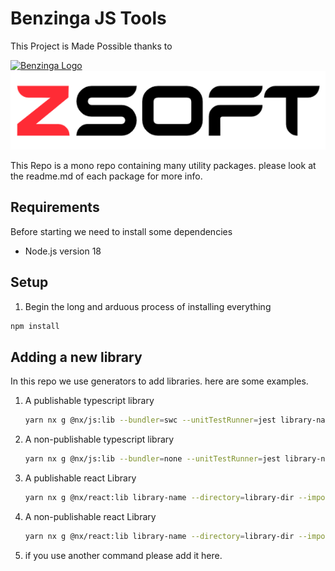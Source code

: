 # Benzinga JS Tools

This Project is Made Possible thanks to

[![Benzinga Logo](https://import.cdn.thinkific.com/222214/D3r5EJy9SZaNsaY7dQsj_Benzinga-logo-navy.svg)](www.benzinga.com)
[![ZSoft Logo](./images/ZSoft.png)](https://github.com/znackasha)

This Repo is a mono repo containing many utility packages. please look at the readme.md of each package for more info.

## Requirements

Before starting we need to install some dependencies

- Node.js version 18

## Setup

1. Begin the long and arduous process of installing everything

 ```sh
 npm install
 ```

## Adding a new library

In this repo we use generators to add libraries. here are some examples.

1. A publishable typescript library

    ```sh
    yarn nx g @nx/js:lib --bundler=swc --unitTestRunner=jest library-name --directory=library-dir --importPath=@benzinga/lib-import-path --publishable
    ```

2. A non-publishable typescript library

    ```sh
    yarn nx g @nx/js:lib --bundler=none --unitTestRunner=jest library-name --directory=library-dir --importPath=@benzinga/lib-import-path
    ```

3. A publishable react Library

    ```sh
    yarn nx g @nx/react:lib library-name --directory=library-dir --importPath=@benzinga/lib-import-path --compiler=swc --bundler=vite --publishable
    ```

4. A non-publishable react Library

    ```sh
    yarn nx g @nx/react:lib library-name --directory=library-dir --importPath=@benzinga/lib-import-path --compiler=swc --bundler=none
    ```

5. if you use another command please add it here.
